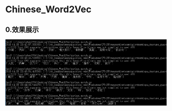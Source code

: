# Chinese_Word2Vec

## 0.效果展示  
![image](https://github.com/shen1994/README/raw/master/images/Word2Vec.jpg)
